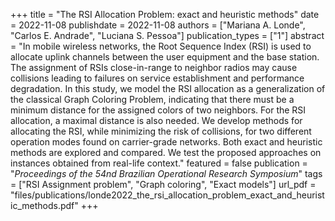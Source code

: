 +++
title = "The RSI Allocation Problem: exact and heuristic methods"
date = 2022-11-08
publishdate = 2022-11-08
authors = ["Mariana A. Londe", "Carlos E. Andrade", "Luciana S. Pessoa"]
publication_types = ["1"]
abstract = "In mobile wireless networks, the Root Sequence Index (RSI) is used to allocate uplink channels between the user equipment and the base station. The assignment of RSIs close-in-range to neighbor radios may cause collisions leading to failures on service establishment and performance degradation. In this study, we model the RSI allocation as a generalization of the classical Graph Coloring Problem, indicating that there must be a minimum distance for the assigned colors of two neighbors. For the RSI allocation, a maximal distance is also needed. We develop methods for allocating the RSI, while minimizing the risk of collisions, for two different operation modes found on carrier-grade networks. Both exact and heuristic methods are explored and compared. We test the proposed approaches on instances obtained from real-life context."
featured = false
publication = "*Proceedings of the 54nd Brazilian Operational Research Symposium*"
tags = ["RSI Assignment problem", "Graph coloring", "Exact models"]
url_pdf = "files/publications/londe2022_the_rsi_allocation_problem_exact_and_heuristic_methods.pdf"
+++
